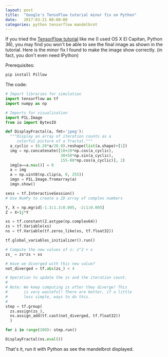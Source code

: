 ```yaml
---
layout: post
title:  "Google's TensoFlow tutorial minor fix on Python"
date:   2017-03-21 00:00:00
categories: python tensorflow mandelbrot
---
```


If you tried the [TensorFlow tutorial](https://www.tensorflow.org/tutorials/mandelbrot) like me (I used OS X El Capitan, Python 36), you may find you won't be able to see the final image as shown in the tutorial. Here is the minor fix I found to make the image show correctly. (in fact, you don't even need IPython)

Prerequisites:
~~~ python
pip install Pillow
~~~

The code:
~~~ python
# Import libraries for simulation
import tensorflow as tf
import numpy as np

# Imports for visualization
import PIL.Image
from io import BytesIO

def DisplayFractal(a, fmt='jpeg'):
  """Display an array of iteration counts as a
     colorful picture of a fractal."""
  a_cyclic = (6.28*a/20.0).reshape(list(a.shape)+[1])
  img = np.concatenate([10+20*np.cos(a_cyclic),
                        30+50*np.sin(a_cyclic),
                        155-80*np.cos(a_cyclic)], 2)
  img[a==a.max()] = 0
  a = img
  a = np.uint8(np.clip(a, 0, 255))
  imgn = PIL.Image.fromarray(a)
  imgn.show()

sess = tf.InteractiveSession()
# Use NumPy to create a 2D array of complex numbers

Y, X = np.mgrid[-1.3:1.3:0.005, -2:1:0.005]
Z = X+1j*Y

xs = tf.constant(Z.astype(np.complex64))
zs = tf.Variable(xs)
ns = tf.Variable(tf.zeros_like(xs, tf.float32))

tf.global_variables_initializer().run()

# Compute the new values of z: z^2 + x
zs_ = zs*zs + xs

# Have we diverged with this new value?
not_diverged = tf.abs(zs_) < 4

# Operation to update the zs and the iteration count.
#
# Note: We keep computing zs after they diverge! This
#       is very wasteful! There are better, if a little
#       less simple, ways to do this.
#
step = tf.group(
  zs.assign(zs_),
  ns.assign_add(tf.cast(not_diverged, tf.float32))
  )

for i in range(200): step.run()

DisplayFractal(ns.eval())

~~~

That's it, run it with Python as see the mandelbrot displayed.

